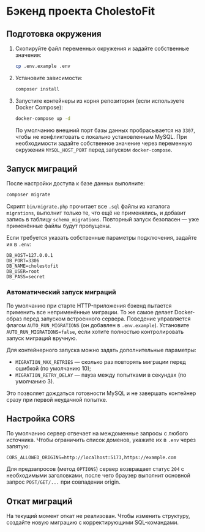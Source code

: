 # Бэкенд проекта CholestoFit

## Подготовка окружения

1. Скопируйте файл переменных окружения и задайте собственные значения:
   ```bash
   cp .env.example .env
   ```
2. Установите зависимости:
   ```bash
   composer install
   ```
3. Запустите контейнеры из корня репозитория (если используете Docker Compose):
   ```bash
   docker-compose up -d
   ```
   По умолчанию внешний порт базы данных пробрасывается на `3307`, чтобы не конфликтовать с локально установленным MySQL. При необходимости задайте собственное значение через переменную окружения `MYSQL_HOST_PORT` перед запуском `docker-compose`.

## Запуск миграций

После настройки доступа к базе данных выполните:

```bash
composer migrate
```

Скрипт `bin/migrate.php` прочитает все `.sql` файлы из каталога `migrations`, выполнит только те, что ещё не применялись, и добавит запись в таблицу `schema_migrations`. Повторный запуск безопасен — уже применённые файлы будут пропущены.

Если требуется указать собственные параметры подключения, задайте их в `.env`:

```
DB_HOST=127.0.0.1
DB_PORT=3306
DB_NAME=cholestofit
DB_USER=root
DB_PASS=secret
```

### Автоматический запуск миграций

По умолчанию при старте HTTP-приложения бэкенд пытается применить все неприменённые миграции. То же самое делает Docker-образ перед запуском встроенного сервера. Поведение управляется флагом `AUTO_RUN_MIGRATIONS` (он добавлен в `.env.example`). Установите `AUTO_RUN_MIGRATIONS=false`, если хотите полностью контролировать запуск миграций вручную.

Для контейнерного запуска можно задать дополнительные параметры:

- `MIGRATION_MAX_RETRIES` — сколько раз повторять миграции перед ошибкой (по умолчанию 10);
- `MIGRATION_RETRY_DELAY` — пауза между попытками в секундах (по умолчанию 3).

Это позволяет дождаться готовности MySQL и не завершать контейнер сразу при первой неудачной попытке.

## Настройка CORS

По умолчанию сервер отвечает на междоменные запросы с любого источника. Чтобы ограничить список доменов, укажите их в `.env` через запятую:

```
CORS_ALLOWED_ORIGINS=http://localhost:5173,https://example.com
```

Для предзапросов (метод `OPTIONS`) сервер возвращает статус `204` с необходимыми заголовками, после чего браузер выполнит основной запрос `POST/GET/...` при совпадении origin.

## Откат миграций

На текущий момент откат не реализован. Чтобы изменить структуру, создайте новую миграцию с корректирующими SQL-командами.
